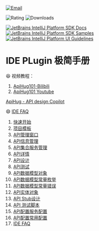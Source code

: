 [![Email](https://img.shields.io/badge/Help-Contact%20us-blue)](mailto:apihug@163.com)

![Rating](https://img.shields.io/jetbrains/plugin/r/rating/23534-apihug--api-design-copilot)
![Downloads](https://img.shields.io/jetbrains/plugin/d/23534-apihug--api-design-copilot)

[![JetBrains IntelliJ Platform SDK Docs](https://jb.gg/badges/docs.svg)](https://plugins.jetbrains.com/docs/intellij)
[![JetBrains IntelliJ Platform SDK Samples](https://img.shields.io/badge/JB-SDK%20samples-lightgreen)](https://github.com/JetBrains/intellij-sdk-code-samples)
[![JetBrains IntelliJ Platform UI Guidelines](https://img.shields.io/badge/JB-UI%20Guidelines-lightgreen)](https://jetbrains.github.io/ui/)

# IDE PLugin 极简手册

😆 视频教程：

1. [ApiHug101-Bilibili](https://www.bilibili.com/video/BV1KK421k7J8/)
2. [ApiHug101 Youtube](https://youtube.com/@ApiHug?si=C1yw0poHA01zbmyj)

[ApiHug - API design Copilot](https://plugins.jetbrains.com/plugin/23534-apihug--api-design-copilot)

😄 [IDE FAQ](./999_FAQ.md)

1. [快速开始](./001_very_begin.md)
2. [项目模板](./002_starter.md)
3. [API管理窗口](./003_toolwindow.md)
4. [API信息管理](./004_01_API_info.md)
5. [API集合服务管理](./004_02_API_Collection_service.md)
6. [API详情](./004_03_00_API_detail.md)
7. [API设计](./004_03_01_API_detail_design.md)
8. [API测试](./004_03_02_API_detail_debug.md)
9. [API数据模型对象](./004_04_component.md)
10. [API数据模型常量枚举](./004_05_01_constant_enum.md)
11. [API数据模型常量错误](./004_05_02_constant_error.md)
12. [API实体对象](./005_01_entity.md)
13. [API Stub设计](./010_stub.md)
14. [API 测试脚本](./080_script.md)
15. [API配置服务配置](./099_01_settings_server.md)
16. [API配置常用配置](./099_02_settings_common.md)
17. [IDE FAQ](./999_FAQ.md)
